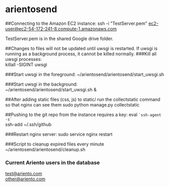 # arientosend
##Connecting to the Amazon EC2 instance:
ssh -i "TestServer.pem" ec2-user@ec2-54-172-241-8.compute-1.amazonaws.com

TestServer.pem is in the shared Google drive folder.

##Changes to files will not be updated until uwsgi is restarted. If uwsgi is running as a background process, it cannot be killed normally.
###Kill all uwsgi processes:  
killall -SIGINT uwsgi

###Start uwsgi in the foreground:
~/arientosend/arientosend/start_uwsgi.sh

###Start uwsgi in the background:
~/arientosend/arientosend/start_uwsgi.sh &

##After adding static files (css, js) to static/ run the collectstatic command so that nginx can see them
sudo python manage.py collectstatic

##Pushing to the git repo from the instance requires a key:
eval `` `ssh-agent -s` ``  
ssh-add ~/.ssh/github

###Restart nginx server:
sudo service nginx restart

###Script to cleanup expired files every minute
~/arientosend/arientosend/cleanup.sh

### Current Ariento users in the database
test@ariento.com  
other@ariento.com

